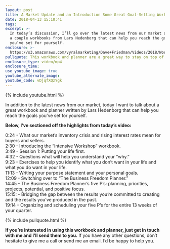 ```yaml
---
layout: post
title: A Market Update and an Introduction Some Great Goal-Setting Workbooks
date: 2018-04-13 15:10:41
tags:
excerpt: >-
  In today’s discussion, I’ll go over the latest news from our market and share
  a couple workbooks from Lars Hedenborg that can help you reach the goals
  you’ve set for yourself.
enclosure: >-
  https://s3.amazonaws.com/vyralmarketing/Dave+Friedman/Videos/2018/Workbook+%252B+Planner+-+Charleston+%2526+Mt.+Pleasant+Real+Estate+Agent.mp4
pullquote: This workbook and planner are a great way to stay on top of your goals.
enclosure_type: video/mp4
enclosure_time:
use_youtube_image: true
youtube_alternate_image:
youtube_code: vDjqfXQzYgk
---
```


{% include youtube.html %}

In addition to the latest news from our market, today I want to talk about a great workbook and planner written by Lars Hedenborg that can help you reach the goals you’ve set for yourself.

**Below, I’ve sectioned off the highlights from today’s video:**

0:24 - What our market’s inventory crisis and rising interest rates mean for buyers and sellers.<br>2:30 - Introducing the “Intensive Workshop” workbook.<br>3:49 - Session 1: Putting your life first.<br>4:32 - Questions what will help you understand your “why.”<br>9:23 - Exercises to help you identify what you don’t want in your life and what you do want in your life.<br>11:13 - Writing your purpose statement and your personal goals.<br>12:09 - Switching over to “The Business Freedom Planner.”<br>14:45 - The Business Freedom Planner’s five P’s: planning, priorities, projects, potential, and positive focus.<br>15:15: - Bridging the gap between the results you’re committed to creating and the results you’ve produced in the past.<br>19:14 - Organizing and scheduling your five P’s for the entire 13 weeks of your quarter.

{% include pullquote.html %}

**If you’re interested in using this workbook and planner, just get in touch with me and I’ll send them to you.** If you have any other questions, don’t hesitate to give me a call or send me an email. I’d be happy to help you.

&nbsp;